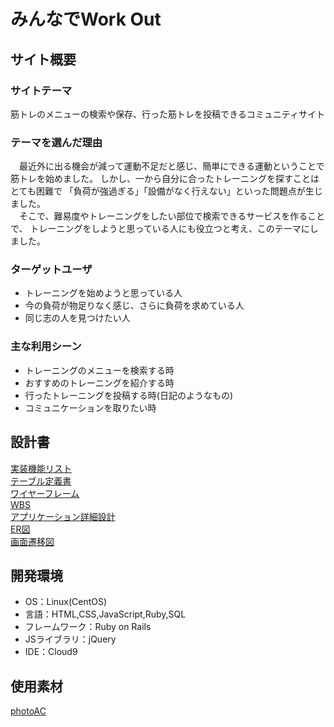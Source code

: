 # みんなでWork Out
## サイト概要
### サイトテーマ
 筋トレのメニューの検索や保存、行った筋トレを投稿できるコミュニティサイト
​
### テーマを選んだ理由
​　最近外に出る機会が減って運動不足だと感じ、簡単にできる運動ということで筋トレを始めました。
 しかし、一から自分に合ったトレーニングを探すことはとても困難で
 「負荷が強過ぎる」「設備がなく行えない」といった問題点が生じました。<br>
 　そこで、難易度やトレーニングをしたい部位で検索できるサービスを作ることで、
 トレーニングをしようと思っている人にも役立つと考え、このテーマにしました。

### ターゲットユーザ
- トレーニングを始めようと思っている人
- 今の負荷が物足りなく感じ、さらに負荷を求めている人
- 同じ志の人を見つけたい人
### 主な利用シーン
- トレーニングのメニューを検索する時
- おすすめのトレーニングを紹介する時
- 行ったトレーニングを投稿する時(日記のようなもの)
- コミュニケーションを取りたい時
## 設計書
[実装機能リスト](https://docs.google.com/spreadsheets/d/1pS_6PR93Fgxn8i6bVbiRgjvtvYhOgdIHasfyJwWDuyw/edit?usp=drive_link)<br>
[テーブル定義書](https://docs.google.com/spreadsheets/d/1Tn0VzOWeL8379oKc1DL3i1fjqwR3CkRocsDzG_ZF4d4/edit?usp=drive_link)<br>
[ワイヤーフレーム](https://drive.google.com/file/d/1SPJkFxm516WSFjjnGZHNj2Fa5sZPfBVJ/view?usp=drive_link)<br>
[WBS](https://docs.google.com/spreadsheets/d/1VtbpwUdN42POOawWL5ohAphxGm8zTsZhp-tqEhjdCgE/edit?usp=drive_link)<br>
[アプリケーション詳細設計](https://docs.google.com/spreadsheets/d/1uWWfltW_loDgggp8UlDDzgyA5a24iO6FJ0uqKwXTtrY/edit?usp=drive_link)<br>
[ER図](https://drive.google.com/file/d/1hSUPpIJSx352voRIQFscA9lwXuyY2MdS/view?usp=drive_link)<br>
[画面遷移図](https://drive.google.com/file/d/1NGRlG798Yoe4S8nwK1lUfUeaOpFeQPYV/view?usp=drive_link)<br>
## 開発環境
- OS：Linux(CentOS)
- 言語：HTML,CSS,JavaScript,Ruby,SQL
- フレームワーク：Ruby on Rails
- JSライブラリ：jQuery
- IDE：Cloud9
​
## 使用素材
[photoAC](https://www.photo-ac.com/main/search?q=%E7%AD%8B%E3%83%88%E3%83%AC&srt=dlrank&qt=&p=1&pt=A)